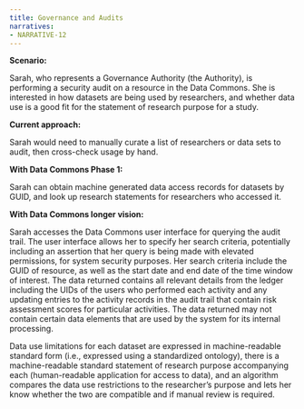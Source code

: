 ```yaml
---
title: Governance and Audits
narratives:
- NARRATIVE-12
---
```


**Scenario:**

Sarah, who represents a Governance Authority (the Authority), is performing a security audit on a resource in the Data Commons. She is interested in how datasets are being used by researchers, and whether data use is a good fit for the statement of research purpose for a study.

**Current approach:**

Sarah would need to manually curate a list of researchers or data sets to audit, then cross-check usage by hand.

**With Data Commons Phase 1:**

Sarah can obtain machine generated data access records for datasets by GUID, and look up research statements for researchers who accessed it.

**With Data Commons longer vision:**

Sarah accesses the Data Commons user interface for querying the audit trail. The user interface allows her to specify her search criteria, potentially including an assertion that her query is being made with elevated permissions, for system security purposes. Her search criteria include the GUID of resource, as well as the start date and end date of the time window of interest. The data returned contains all relevant details from the ledger including the UIDs of the users who performed each activity and any updating entries to the activity records in the audit trail that contain risk assessment scores for particular activities. The data returned may not contain certain data elements that are used by the system for its internal processing.

Data use limitations for each dataset are expressed in machine-readable standard form (i.e., expressed using a standardized ontology), there is a machine-readable standard statement of research purpose accompanying each (human-readable application for access to data), and an algorithm compares the data use restrictions to the researcher’s purpose and lets her know whether the two are compatible and if manual review is required.

